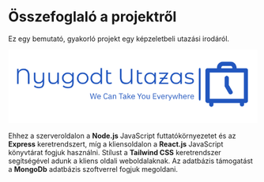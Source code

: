 # Összefoglaló a projektről

Ez egy bemutató, gyakorló projekt egy képzeletbeli utazási irodáról.

![Nyugodt Utazas](logo.png)

Ehhez a szerveroldalon a **Node.js** JavaScript futtatókörnyezetet és az **Express** keretrendszert, míg a kliensoldalon a **React.js** JavaScript könyvtárat fogjuk használni. Stílust a **Tailwind CSS** keretrendszer segítségével adunk a kliens oldali weboldalaknak.
Az adatbázis támogatást a **MongoDb** adatbázis szoftverrel fogjuk megoldani.
